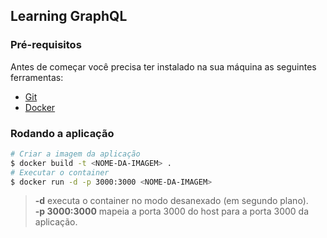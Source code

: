 ## Learning GraphQL

### Pré-requisitos

Antes de começar você precisa ter instalado na sua máquina
as seguintes ferramentas:

- [Git](https://git-scm.com)
- [Docker](https://www.docker.com/#build)

### Rodando a aplicação

```bash
# Criar a imagem da aplicação
$ docker build -t <NOME-DA-IMAGEM> .
# Executar o container
$ docker run -d -p 3000:3000 <NOME-DA-IMAGEM>
```

> **-d** executa o container no modo desanexado (em segundo plano).
> <br> **-p 3000:3000** mapeia a porta 3000 do host para a porta 3000 da aplicação.
